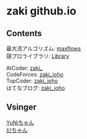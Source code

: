 # zaki github.io

## Contents

最大流アルゴリズム: [maxflows](https://github.com/zaki-joho/zaki-pages/blob/master/docs/flows.md)  
競プロライブラリ: [Library](https://github.com/zaki-joho/ProconLibrary)  
<!-- Twitter: [zaki_joho](https://twitter.com/zaki_joho)-->
AtCoder: [zaki_](https://atcoder.jp/users/zaki_)  
CodeForces: [zaki_joho](https://codeforces.com/profile/zaki_joho)  
TopCoder: [zaki_joho](https://www.topcoder.com/members/zaki_joho/)  
はてなブログ: [zaki_joho](https://zaki-joho.hatenablog.com/)


## Vsinger

[YuNiちゃん](https://www.youtube.com/channel/UCHTnX0CSX_KObo5I9WuZ64g)  
[ｶﾌちゃん](https://www.youtube.com/channel/UCQ1U65-CQdIoZ2_NA4Z4F7A)
